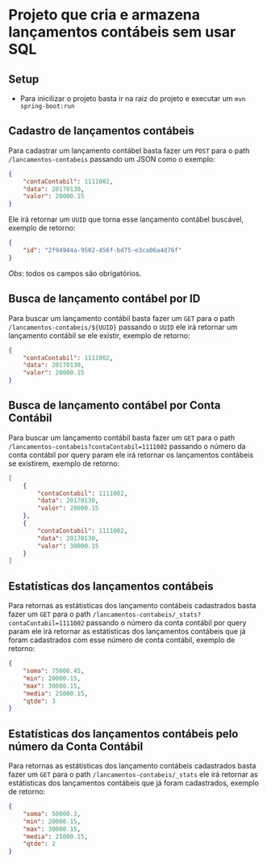 # Projeto que cria e armazena lançamentos contábeis sem usar SQL

## Setup
- Para inicilizar o projeto basta ir na raiz do projeto e executar um `mvn spring-boot:run`

## Cadastro de lançamentos contábeis
Para cadastrar um lançamento contábel basta fazer um `POST` para o path `/lancamentos-contabeis` passando um JSON como o exemplo:
```json
{
	"contaContabil": 1111002,
	"data": 20170130,
	"valor": 20000.15
}
```

Ele irá retornar um `UUID` que torna esse lançamento contábel buscável, exemplo de retorno:
```json
{
    "id": "2f94944a-9502-456f-bd75-e3ca06a4d76f"
}
```

*Obs*: todos os campos são obrigatórios.

## Busca de lançamento contábel por ID
Para buscar um lançamento contábil basta fazer um `GET` para o path `/lancamentos-contabeis/${UUID}` passando o `UUID` ele irá retornar um lançamento contábil se ele existir, exemplo de retorno:
```json
{
    "contaContabil": 1111002,
    "data": 20170130,
    "valor": 20000.15
}
```

## Busca de lançamento contábel por Conta Contábil
Para buscar um lançamento contábil basta fazer um `GET` para o path `/lancamentos-contabeis?contaContabil=1111002` passando o número da conta contábil por query param ele irá retornar os lançamentos contábeis se existirem, exemplo de retorno:
```json
[
    {
        "contaContabil": 1111002,
        "data": 20170130,
        "valor": 20000.15
    },
    {
        "contaContabil": 1111002,
        "data": 20170130,
        "valor": 30000.15
    }
]
```

## Estatísticas dos lançamentos contábeis
Para retornas as estátisticas dos lançamento contábeis cadastrados basta fazer um `GET` para o path `/lancamentos-contabeis/_stats?contaContabil=1111002` passando o número da conta contábil por query param ele irá retornar as estátisticas dos lançamentos contábeis que já foram cadastrados com esse número de conta contábil, exemplo de retorno:
```json
{
    "soma": 75000.45,
    "min": 20000.15,
    "max": 30000.15,
    "media": 25000.15,
    "qtde": 3
}
```

## Estatísticas dos lançamentos contábeis pelo número da Conta Contábil
Para retornas as estátisticas dos lançamento contábeis cadastrados basta fazer um `GET` para o path `/lancamentos-contabeis/_stats` ele irá retornar as estátisticas dos lançamentos contábeis que já foram cadastrados, exemplo de retorno:
```json
{
    "soma": 50000.3,
    "min": 20000.15,
    "max": 30000.15,
    "media": 25000.15,
    "qtde": 2
}
```
